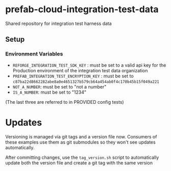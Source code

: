 # prefab-cloud-integration-test-data
Shared repository for integration test harness data


## Setup

### Environment Variables

* `REFORGE_INTEGRATION_TEST_SDK_KEY` : must be set to a valid api key for the Production environment of the integration test data organization
* `PREFAB_INTEGRATION_TEST_ENCRYPTION_KEY` : must be set to `c87ba22d8662282abe8a0e4651327b579cb64a454ab0f4c170b45b15f049a221`
* `NOT_A_NUMBER`: must be set to "not a number"
* `IS_A_NUMBER`: must be set to "1234"

(The last three are referred to in PROVIDED config tests)


# Updates

Versioning is managed via git tags and a version file now. Consumers of these examples use them as git submodules so they won't see updates automatically.

After committing changes, use the `tag_version.sh` script to automatically update both the version file and create a git tag with the same version